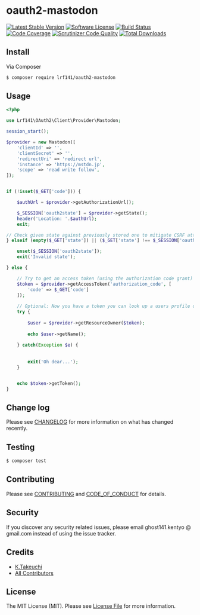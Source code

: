 # oauth2-mastodon

[![Latest Stable Version](https://poser.pugx.org/lrf141/oauth2-mastodon/v/stable)](https://packagist.org/packages/lrf141/oauth2-mastodon)
[![Software License][ico-license]](LICENSE.md)
[![Build Status](https://travis-ci.org/lrf141/oauth2-mastodon.svg?branch=master)](https://travis-ci.org/lrf141/oauth2-mastodon)
[![Code Coverage](https://scrutinizer-ci.com/g/lrf141/oauth2-mastodon/badges/coverage.png?b=master)](https://scrutinizer-ci.com/g/lrf141/oauth2-mastodon/?branch=master)
[![Scrutinizer Code Quality](https://scrutinizer-ci.com/g/lrf141/oauth2-mastodon/badges/quality-score.png?b=master)](https://scrutinizer-ci.com/g/lrf141/oauth2-mastodon/?branch=master)
[![Total Downloads](https://img.shields.io/packagist/dt/lrf141/oauth2-mastodon.svg?style=flat-square)](https://packagist.org/packages/lrf141/oauth2-mastodon)


## Install

Via Composer

``` bash
$ composer require lrf141/oauth2-mastodon
```

## Usage

``` php
<?php

use Lrf141\OAuth2\Client\Provider\Mastodon;

session_start();

$provider = new Mastodon([
    'clientId' => '',
    'clientSecret' => '',
    'redirectUri' => 'redirect url',
    'instance' => 'https://mstdn.jp',
    'scope' => 'read write follow',
]);


if (!isset($_GET['code'])) {

    $authUrl = $provider->getAuthorizationUrl();

    $_SESSION['oauth2state'] = $provider->getState();
    header('Location: '.$authUrl);
    exit;

// Check given state against previously stored one to mitigate CSRF attack
} elseif (empty($_GET['state']) || ($_GET['state'] !== $_SESSION['oauth2state'])) {

    unset($_SESSION['oauth2state']);
    exit('Invalid state');

} else {

    // Try to get an access token (using the authorization code grant)
    $token = $provider->getAccessToken('authorization_code', [
        'code' => $_GET['code']
    ]);
    
    // Optional: Now you have a token you can look up a users profile data
    try {
    
        $user = $provider->getResourceOwner($token);
       
        echo $user->getName();
        
    } catch(Exception $e) {
       
       
        exit('Oh dear...');
    }


    echo $token->getToken();
}

```

## Change log

Please see [CHANGELOG](CHANGELOG.md) for more information on what has changed recently.

## Testing

``` bash
$ composer test
```

## Contributing

Please see [CONTRIBUTING](CONTRIBUTING.md) and [CODE_OF_CONDUCT](CODE_OF_CONDUCT.md) for details.

## Security

If you discover any security related issues, please email ghost141.kentyo @ gmail.com instead of using the issue tracker.

## Credits

- [K.Takeuchi][link-author]
- [All Contributors][link-contributors]

## License

The MIT License (MIT). Please see [License File](LICENSE.md) for more information.

[ico-version]: https://img.shields.io/packagist/v/:vendor/:package_name.svg?style=flat-square
[ico-license]: https://img.shields.io/badge/license-MIT-brightgreen.svg?style=flat-square
[ico-travis]: https://img.shields.io/travis/:vendor/:package_name/master.svg?style=flat-square
[ico-scrutinizer]: https://img.shields.io/scrutinizer/coverage/g/:vendor/:package_name.svg?style=flat-square
[ico-code-quality]: https://img.shields.io/scrutinizer/g/:vendor/:package_name.svg?style=flat-square
[ico-downloads]: https://img.shields.io/packagist/dt/:vendor/:package_name.svg?style=flat-square

[link-packagist]: https://packagist.org/packages/:vendor/:package_name
[link-travis]: https://travis-ci.org/:vendor/:package_name
[link-scrutinizer]: https://scrutinizer-ci.com/g/:vendor/:package_name/code-structure
[link-code-quality]: https://scrutinizer-ci.com/g/:vendor/:package_name
[link-downloads]: https://packagist.org/packages/:vendor/:package_name
[link-author]: https://github.com/:author_username
[link-contributors]: ../../contributors
